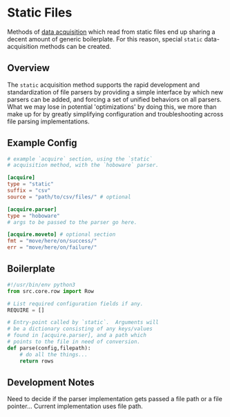 # Static Files

Methods of [data acquisition](./data-acquisition.md) which
read from static files end up sharing a decent amount of
generic boilerplate.  For this reason, special `static`
data-acquisition methods can be created.


## Overview

The `static` acquisition method supports the rapid development
and standardization of file parsers by providing a simple
interface by which new parsers can be added, and forcing
a set of unified behaviors on all parsers.  What we may lose in
potential 'optimizations' by doing this, we more than make up for
by greatly simplifying configuration and troubleshooting across
file parsing implementations.


## Example Config

```toml
# example `acquire` section, using the `static`
# acquisition method, with the `hoboware` parser.

[acquire]
type = "static"
suffix = "csv"
source = "path/to/csv/files/" # optional

[acquire.parser]
type = "hoboware"
# args to be passed to the parser go here.

[acquire.moveto] # optional section
fmt = "move/here/on/success/"
err = "move/here/on/failure/"
```

## Boilerplate

```python
#!/usr/bin/env python3
from src.core.row import Row

# List required configuration fields if any.
REQUIRE = []

# Entry-point called by `static`.  Arguments will
# be a dictionary consisting of any keys/values
# found in [acquire.parser], and a path which
# points to the file in need of conversion.
def parse(config,filepath):
    # do all the things...
    return rows
```


## Development Notes

Need to decide if the parser implementation
gets passed a file path or a file pointer...
Current implementation uses file path.
